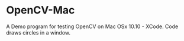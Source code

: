 # OpenCV-Mac
A Demo program for testing OpenCV on Mac OSx 10.10 - XCode. Code draws circles in a window.
